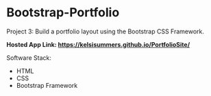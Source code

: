 # Bootstrap-Portfolio

Project 3: Build a portfolio layout using the Bootstrap CSS Framework.

<strong>Hosted App Link: https://kelsisummers.github.io/PortfolioSite/</strong>

Software Stack:
  - HTML
  - CSS
  - Bootstrap Framework
